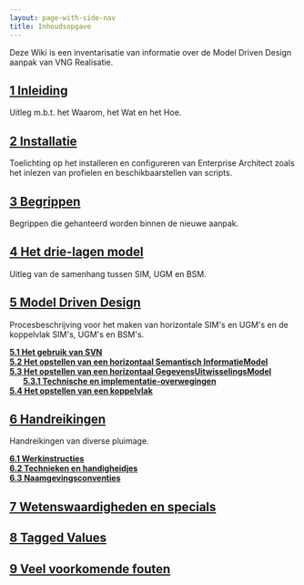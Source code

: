 ```yaml
---
layout: page-with-side-nav
title: Inhoudsopgave
---
```


Deze Wiki is een inventarisatie van informatie over de Model Driven Design aanpak van VNG Realisatie.  

## [1 Inleiding](Inleiding)

Uitleg m.b.t. het Waarom, het Wat en het Hoe.

## [2 Installatie](Installatie)

Toelichting op het installeren en configureren van Enterprise Architect zoals het inlezen van profielen en beschikbaarstellen van scripts.

## [3 Begrippen](Begrippen)

Begrippen die gehanteerd worden binnen de nieuwe aanpak.

## [4 Het drie-lagen model](Drielagen-model)

Uitleg van de samenhang tussen SIM, UGM en BSM.

## [5 Model Driven Design](ModelDrivenDesign)

Procesbeschrijving voor het maken van horizontale SIM's en UGM's en de koppelvlak SIM's, UGM's en BSM's.

**[5.1 Het gebruik van SVN](Gebruik-van-SVN)**<br/>
**[5.2 Het opstellen van een horizontaal Semantisch InformatieModel](Opstellen-SIM)**<br/>
**[5.3 Het opstellen van een horizontaal GegevensUitwisselingsModel](Opstellen-UGM)**<br/>
&nbsp;&nbsp;&nbsp;&nbsp;&nbsp;&nbsp;**[5.3.1 Technische en implementatie-overwegingen](Technische-en-implementatie-overwegingen)**<br/>
**[5.4 Het opstellen van een koppelvlak](Opstellen-BSM)**

## [6 Handreikingen](./Handreikingen.md)

Handreikingen van diverse pluimage.

**[6.1 Werkinstructies](Werkinstructies)**<br/>
**[6.2 Technieken en handigheidjes](Handigheidjes)**<br/>
**[6.3 Naamgevingsconventies](Naamgevingsconventies)**

## [7 Wetenswaardigheden en specials](Wetenswaardigheden-en-specials)

## [8 Tagged Values](Tagged-values)

## [9 Veel voorkomende fouten](Veelvoorkomende-fouten)
